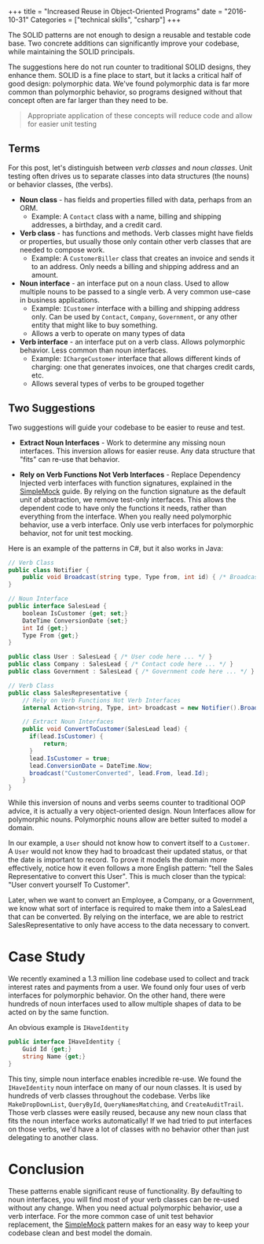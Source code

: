 +++
title = "Increased Reuse in Object-Oriented Programs"
date = "2016-10-31"
Categories = ["technical skills", "csharp"]
+++

The SOLID patterns are not enough to design a reusable and testable code base.
Two concrete additions can significantly improve your codebase, while
maintaining the SOLID principals.

The suggestions here do not run counter to traditional SOLID designs, they
enhance them. SOLID is a fine place to start, but it lacks a critical half of
good design: polymorphic data. We've found polymorphic data is far more common
than polymorphic behavior, so programs designed without that concept often are
far larger than they need to be.

> Appropriate application of these concepts will reduce code and allow for easier unit testing

## Terms

For this post, let's distinguish between _verb classes_ and _noun classes_. Unit
testing often drives us to separate classes into data structures (the nouns) or
behavior classes, (the verbs).

* **Noun class** - has fields and properties filled with data, perhaps from an ORM.
  * Example: A ```Contact``` class with a name, billing and shipping addresses,
    a birthday, and a credit card.
* **Verb class** - has functions and methods. Verb classes might have fields or
  properties, but usually those only contain other verb classes that are
  needed to compose work.
  * Example: A ```CustomerBiller``` class that creates an invoice and sends it
    to an address. Only needs a billing and shipping address and an amount.
* **Noun interface** - an interface put on a noun class. Used to allow multiple
  nouns to be passed to a single verb. A very common use-case in business
  applications.
  * Example: ```ICustomer``` interface with a billing and shipping address
    only. Can be used by ```Contact```, ```Company```, ```Government```,
    or any other entity that might like to buy something.
  * Allows a verb to operate on many types of data
* **Verb interface** - an interface put on a verb class. Allows polymorphic
  behavior. Less common than noun interfaces.
  * Example: ```IChargeCustomer``` interface that allows different kinds of
    charging: one that generates invoices, one that charges credit cards, etc.
  * Allows several types of verbs to be grouped together

## Two Suggestions

Two suggestions will guide your codebase to be easier to reuse and test.

* **Extract Noun Interfaces** - Work to determine any missing noun interfaces.
  This inversion allows for easier reuse. Any data structure that "fits" can
  re-use that behavior. 
- **Rely on Verb Functions Not Verb Interfaces** - Replace Dependency
  Injected verb interfaces with function signatures, explained in the
  [SimpleMock](/simplemock-unit-test-mocking/)
  guide. By relying on the function signature as the default unit of
  abstraction, we remove test-only interfaces. This allows the dependent code to
  have only the functions it needs, rather than everything from the interface.
  When you really need polymorphic behavior, use a verb interface. Only use
  verb interfaces for polymorphic behavior, not for unit test mocking.

Here is an example of the patterns in C#, but it also works in Java:

``` csharp
// Verb Class
public class Notifier {
    public void Broadcast(string type, Type from, int id) { /* Broadcast code here ...*/ }
}

// Noun Interface
public interface SalesLead {
    boolean IsCustomer {get; set;}
    DateTime ConversionDate {set;}
    int Id {get;}
    Type From {get;}
}

public class User : SalesLead { /* User code here ... */ }
public class Company : SalesLead { /* Contact code here ... */ }
public class Government : SalesLead { /* Government code here ... */ }

// Verb Class
public class SalesRepresentative {
    // Rely on Verb Functions Not Verb Interfaces
    internal Action<string, Type, int> broadcast = new Notifier().Broadcast;

    // Extract Noun Interfaces
    public void ConvertToCustomer(SalesLead lead) {
      if(lead.IsCustomer) {
          return;
      }
      lead.IsCustomer = true;
      lead.ConversionDate = DateTime.Now;
      broadcast("CustomerConverted", lead.From, lead.Id);
    }
}
```

While this inversion of nouns and verbs seems counter to traditional OOP advice,
it is actually a very object-oriented design. Noun Interfaces allow for
polymorphic nouns. Polymorphic nouns allow are better suited to model a domain.

In our example, a ```User``` should not know how to convert itself to a
```Customer```. A ```User``` would not know they had to broadcast their updated
status, or that the date is important to record. To prove it models the domain
more effectively, notice how it even follows a more English pattern: "tell the
Sales Representative to convert this User". This is much closer than the
typical: "User convert yourself To Customer".

Later, when we want to convert an Employee, a Company, or a Government, we know
what sort of interface is required to make them into a SalesLead that can be
converted. By relying on the interface, we are able to restrict
SalesRepresentative to only have access to the data necessary to convert.

# Case Study

We recently examined a 1.3 million line codebase used to collect and track
interest rates and payments from a user. We found only four uses of verb
interfaces for polymorphic behavior. On the other hand, there were hundreds of
noun interfaces used to allow multiple shapes of data to be acted on by the
same function.

An obvious example is ```IHaveIdentity```

``` csharp
public interface IHaveIdentity {
    Guid Id {get;}
    string Name {get;}
}
```

This tiny, simple noun interface enables incredible re-use. We found the
```IHaveIdentity``` noun interface on many of our noun classes. It is used by
hundreds of verb classes throughout the codebase. Verbs like
```MakeDropDownList```, ```QueryById```, ```QueryNamesMatching```, and
```CreateAuditTrail```. Those verb classes were easily reused, because any new
noun class that fits the noun interface works automatically! If we had tried to
put interfaces on those verbs, we'd have a lot of classes with no behavior other
than just delegating to another class.

# Conclusion 

These patterns enable significant reuse of functionality. By defaulting to noun
interfaces, you will find most of your verb classes can be re-used without any
change. When you need actual polymorphic behavior, use a verb interface. For the
more common case of unit test behavior replacement, the
[SimpleMock](/simplemock-unit-test-mocking/) pattern makes for an easy way to
keep your codebase clean and best model the domain.
